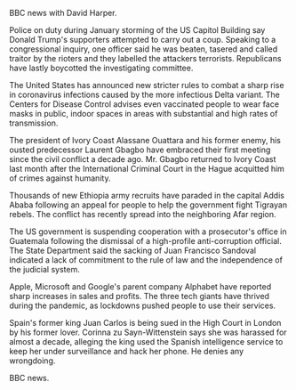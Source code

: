 BBC news with David Harper.

Police on duty during January storming of the US Capitol Building say Donald Trump's supporters attempted to carry out a coup. Speaking to a congressional inquiry, one officer said he was beaten, tasered and called traitor by the rioters and they labelled the attackers terrorists. Republicans have lastly boycotted the investigating committee.

The United States has announced new stricter rules to combat a sharp rise in coronavirus infections caused by the more infectious Delta variant. The Centers for Disease Control advises even vaccinated people to wear face masks in public, indoor spaces in areas with substantial and high rates of transmission.

The president of Ivory Coast Alassane Ouattara and his former enemy, his ousted predecessor Laurent Gbagbo have embraced their first meeting since the civil conflict a decade ago. Mr. Gbagbo returned to Ivory Coast last month after the International Criminal Court in the Hague acquitted him of crimes against humanity.

Thousands of new Ethiopia army recruits have paraded in the capital Addis Ababa following an appeal for people to help the government fight Tigrayan rebels. The conflict has recently spread into the neighboring Afar region.

The US government is suspending cooperation with a prosecutor's office in Guatemala following the dismissal of a high-profile anti-corruption official. The State Department said the sacking of Juan Francisco Sandoval indicated a lack of commitment to the rule of law and the independence of the judicial system.

Apple, Microsoft and Google's parent company Alphabet have reported sharp increases in sales and profits. The three tech giants have thrived during the pandemic, as lockdowns pushed people to use their services.

Spain's former king Juan Carlos is being sued in the High Court in London by his former lover. Corinna zu Sayn-Wittenstein says she was harassed for almost a decade, alleging the king used the Spanish intelligence service to keep her under surveillance and hack her phone. He denies any wrongdoing.

BBC news.
